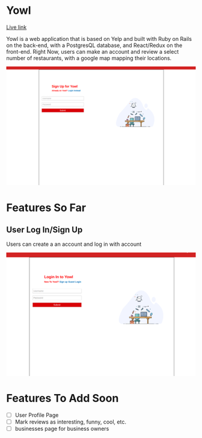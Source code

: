 # Yowl

[Live link][heroku]

[heroku]: http://yowl.eugenecheng.club

Yowl is a web application that is based on Yelp and built with Ruby on Rails on the back-end, with a PostgresQL database, and React/Redux on the front-end. Right Now, users can make an account and review a select number of restaurants, with a google map mapping their locations.

![signup](app/assets/images/signup.png)

# Features So Far

## User Log In/Sign Up

Users can create a an account and log in with account

![login](app/assets/images/login.png)

# Features To Add Soon
- [ ] User Profile Page
- [ ] Mark reviews as interesting, funny, cool, etc.
- [ ] businesses page for business owners
